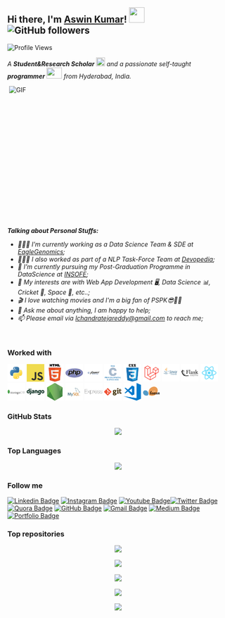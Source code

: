 ## Hi there, I'm [Aswin Kumar](https://master.d2w6px0fdt0my3.amplifyapp.com/)! <img src="https://raw.githubusercontent.com/TheDudeThatCode/TheDudeThatCode/master/Assets/Hi.gif" width=35 height=35> ![GitHub followers](https://img.shields.io/github/followers/Creatoraswin?style=social)

![Profile Views](https://komarev.com/ghpvc/?username=teja0508&style=flat-square)

<p>
  <em>
    A <b>Student&Research Scholar</b> <img src="https://raw.githubusercontent.com/TheDudeThatCode/TheDudeThatCode/master/Assets/Medal.gif" width=20 height=20> and a passionate self-taught <b>programmer</b> <img src="https://raw.githubusercontent.com/TheDudeThatCode/TheDudeThatCode/master/Assets/Developer.gif" width=35 height=25> from Hyderabad, India.
  </em>
 </p>

<img align="right" alt="GIF" src="https://github.com/abhisheknaiidu/abhisheknaiidu/blob/master/code.gif?raw=true" width="500" height="320" />

<em>
  
**Talking about Personal Stuffs:**

- 👨🏽‍💻 I’m currently working as a Data Science Team & SDE at [EagleGenomics](https://www.eaglegenomics.com/);
- 👨🏽‍💻 I also worked as part of a NLP Task-Force Team at [Devopedia](https://devopedia.org/);
- 💼 I’m currently pursuing my Post-Graduation Programme in DataScience at [INSOFE](https://www.insofe.edu.in/);
- 🤔 My interests are with Web App Development 🖥️, Data Science 📊, Cricket 🏏, Space 🚀, etc..;
- 🎬 I love watching movies and I'm a big fan of PSPK😎🤘🏻
- 💬 Ask me about anything, I am happy to help;
- 📫 Please email via lchandratejareddy@gmail.com to reach me;
<br/> 
</em>

### Worked with 

<code><img height="40" src="https://raw.githubusercontent.com/github/explore/80688e429a7d4ef2fca1e82350fe8e3517d3494d/topics/python/python.png" title="python"></code>
<code><img height="40" src="https://raw.githubusercontent.com/github/explore/80688e429a7d4ef2fca1e82350fe8e3517d3494d/topics/javascript/javascript.png" title="javascript"></code>
<code><img height="40" src="https://raw.githubusercontent.com/github/explore/80688e429a7d4ef2fca1e82350fe8e3517d3494d/topics/html/html.png" title="html"></code>
<code><img height="40" src="https://raw.githubusercontent.com/github/explore/80688e429a7d4ef2fca1e82350fe8e3517d3494d/topics/php/php.png" title="php"></code>
<code><img height="40" src="https://raw.githubusercontent.com/github/explore/80688e429a7d4ef2fca1e82350fe8e3517d3494d/topics/jquery/jquery.png" title="jquery"></code>
<code><img height="40" src="https://raw.githubusercontent.com/github/explore/80688e429a7d4ef2fca1e82350fe8e3517d3494d/topics/c/c.png" title="C"></code>
<code><img height="40" src="https://raw.githubusercontent.com/github/explore/80688e429a7d4ef2fca1e82350fe8e3517d3494d/topics/css/css.png" title="css"></code>
<code><img height="40" src="https://raw.githubusercontent.com/github/explore/80688e429a7d4ef2fca1e82350fe8e3517d3494d/topics/laravel/laravel.png" title="laravel"></code>
<code><img height="40" src="https://raw.githubusercontent.com/github/explore/80688e429a7d4ef2fca1e82350fe8e3517d3494d/topics/java/java.png" title="java"></code>
<code><img height="40" src="https://raw.githubusercontent.com/github/explore/80688e429a7d4ef2fca1e82350fe8e3517d3494d/topics/flask/flask.png" title="flask"></code>
<code><img height="40" src="https://raw.githubusercontent.com/github/explore/80688e429a7d4ef2fca1e82350fe8e3517d3494d/topics/react/react.png" title="react.js"></code>
<code><img height="40" src="https://raw.githubusercontent.com/github/explore/80688e429a7d4ef2fca1e82350fe8e3517d3494d/topics/mongodb/mongodb.png" title="mongodb"></code>
<code><img height="40" src="https://raw.githubusercontent.com/github/explore/80688e429a7d4ef2fca1e82350fe8e3517d3494d/topics/django/django.png" title="django"></code>
<code><img height="40" src="https://raw.githubusercontent.com/github/explore/80688e429a7d4ef2fca1e82350fe8e3517d3494d/topics/nodejs/nodejs.png" title="node.js"></code>
<code><img height="40" src="https://raw.githubusercontent.com/github/explore/80688e429a7d4ef2fca1e82350fe8e3517d3494d/topics/mysql/mysql.png" title="mysql"></code>
<code><img height="40" src="https://raw.githubusercontent.com/github/explore/80688e429a7d4ef2fca1e82350fe8e3517d3494d/topics/express/express.png" title="express.js"></code>
<code><img height="40" src="https://raw.githubusercontent.com/github/explore/80688e429a7d4ef2fca1e82350fe8e3517d3494d/topics/git/git.png" title="git"></code>
<code><img height="40" src="https://raw.githubusercontent.com/github/explore/80688e429a7d4ef2fca1e82350fe8e3517d3494d/topics/visual-studio-code/visual-studio-code.png" title="vscode"></code>
<code><img height="40" src="https://raw.githubusercontent.com/github/explore/80688e429a7d4ef2fca1e82350fe8e3517d3494d/topics/scikit-learn/scikit-learn.png" title="sklearn"></code>

### GitHub Stats

<p align="center">
  <a href = "https://github.com/teja0508">
<img src="https://github-readme-stats-aj8vj7k8x.vercel.app/api?username=teja0508&show_icons=true&title_color=ffc857&icon_color=8ac926&text_color=daf7dc&bg_color=151515&count_private=true&include_all_commits=true">
  </a>
 </p>
 
### Top Languages

<p align="center">
<a href = "https://github.com/kishan0725">
  <img src="https://github-readme-stats-aj8vj7k8x.vercel.app/api/top-langs/?username=teja0508&layout=compact&title_color=ffc857&icon_color=8ac926&text_color=daf7dc&bg_color=151515&card_width=400">
</a>
</p>

### Follow me

[![Linkedin Badge](https://img.shields.io/badge/-Chandrateja%20Reddy-blue?style=flat-circle&logo=Linkedin&logoColor=white&link=https://www.linkedin.com/in/chandratejareddy/)](https://www.linkedin.com/in/chandratejareddy/) [![Instagram Badge](https://img.shields.io/badge/-@chandra_reddy-e02c73?style=flat-circle&labelColor=e02c73&logo=Instagram&logoColor=white&link=https://www.instagram.com/chandra_bullet_reddy)](https://www.instagram.com/chandra_bullet_reddy) 
[![Youtube Badge](https://img.shields.io/badge/-@Chandrateja-24292e?style=flatcircle&labelColor=24292e&logo=youtube&logoColor=white&link=https://www.youtube.com/channel/UCv2_J7UCy3_yAcpuNWwgqsg)](https://www.youtube.com/channel/UCv2_J7UCy3_yAcpuNWwgqsg)[![Twitter Badge](https://img.shields.io/badge/-@teja05081-1ca0f1?style=flat-circle&labelColor=1ca0f1&logo=twitter&logoColor=white&link=https://twitter.com/teja05081)](https://twitter.com/teja05081) [![Quora Badge](https://img.shields.io/badge/-@Chandra-b92b27?style=flat-circle&labelColor=b92b27&logo=quora&logoColor=white&link=https://www.quora.com/profile/Lattupally-Chandra-Teja-Reddy)](https://www.quora.com/profile/Lattupally-Chandra-Teja-Reddy) [![GitHub Badge](https://img.shields.io/badge/-@teja0508-24292e?style=flat-circle&labelColor=24292e&logo=github&logoColor=white&link=https://github.com/teja0508)](https://github.com/teja0508) [![Gmail Badge](https://img.shields.io/badge/-@chandra-d54b3d?style=flat-circle&labelColor=d54b3d&logo=gmail&logoColor=white&link=mailto:lchandratejareddy@gmail.com)](mailto:lchandratejareddy@gmail.com) [![Medium Badge](https://img.shields.io/badge/-@Chandrateja-24292e?style=flat-circle&labelColor=24292e&logo=medium&logoColor=white&link=https://medium.com/@lchandratejareddy)](https://medium.com/@lchandratejareddy) [![Portfolio Badge](https://img.shields.io/badge/-@Chandra_Portfolio-24292e?style=flat-circle&labelColor=24292e&logo=portfolio&logoColor=white&link=https://master.d2w6px0fdt0my3.amplifyapp.com/)](https://master.d2w6px0fdt0my3.amplifyapp.com/)

### Top repositories


<p align="center">
  <a href = "https://github.com/teja0508/COVID-19-Detection-Based-On-Human-ChestXray">
<img src="https://github-readme-stats-aj8vj7k8x.vercel.app/api/pin/?username=teja0508&repo=COVID-19-Detection-Based-On-Human-ChestXray&title_color=fff&icon_color=79ff97&text_color=9f9f9f&bg_color=151515">
  </a>
</p>

<p align="center">
  <a href="https://github.com/teja0508/API-Movie-recommender-systems">
  <img src="https://github-readme-stats-aj8vj7k8x.vercel.app/api/pin/?username=teja0508&repo=API-Movie-recommender-systems&title_color=fff&icon_color=79ff97&text_color=9f9f9f&bg_color=151515">
  </a>
  </p>

<p align="center">
  <a href="https://github.com/teja0508/Face-Recognition-Attendance-System">
  <img src="https://github-readme-stats-aj8vj7k8x.vercel.app/api/pin/?username=teja0508&repo=Face-Recognition-Attendance-System&title_color=fff&icon_color=79ff97&text_color=9f9f9f&bg_color=151515">
  </a>
  </p>
  
 <p align="center">
  <a href = "https://github.com/teja0508/Lock-Unlock-Laptop-PC-Screen-Using-Face-Recognition">
<img src="https://github-readme-stats-aj8vj7k8x.vercel.app/api/pin/?username=teja0508&repo=Lock-Unlock-Laptop-PC-Screen-Using-Face-Recognition&title_color=fff&icon_color=79ff97&text_color=9f9f9f&bg_color=151515">
  </a>
</p>


<p align="center">
  <a href = "https://github.com/teja0508/Parking_Spot_detection">
<img src="https://github-readme-stats-aj8vj7k8x.vercel.app/api/pin/?username=teja0508&repo=Parking_Spot_detection&title_color=fff&icon_color=79ff97&text_color=9f9f9f&bg_color=151515">
  </a>
</p>
